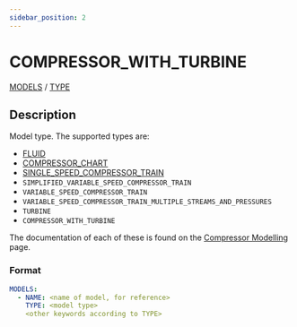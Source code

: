 ```yaml
---
sidebar_position: 2
---
```

# COMPRESSOR_WITH_TURBINE

[MODELS](/about/references/keywords_tree/MODELS/index.md) /
[TYPE](/about/references/keywords_tree/MODELS/TYPE/index.md)

## Description

Model type. The supported types are:

- [FLUID](/about/references/keywords_tree/MODELS/TYPE/FLUID/index.md)
- [COMPRESSOR_CHART](/about/references/keywords_tree/MODELS/TYPE/COMPRESSOR_CHART/index.md)
- [SINGLE_SPEED_COMPRESSOR_TRAIN](/about/references/keywords_tree/MODELS/TYPE/SINGLE_SPEED_COMPRESSOR_TRAIN/index.md)
- `SIMPLIFIED_VARIABLE_SPEED_COMPRESSOR_TRAIN`
- `VARIABLE_SPEED_COMPRESSOR_TRAIN`
- `VARIABLE_SPEED_COMPRESSOR_TRAIN_MULTIPLE_STREAMS_AND_PRESSURES`
- `TURBINE`
- `COMPRESSOR_WITH_TURBINE`

The documentation of each of these is found on the [Compressor Modelling](/about/modelling/setup/models/compressor_modelling/compressor_models_types/index.md) page.

### Format

~~~~~~~~yaml
MODELS:
  - NAME: <name of model, for reference>
    TYPE: <model type>
    <other keywords according to TYPE>
~~~~~~~~